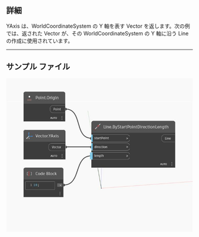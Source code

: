 ## 詳細
YAxis は、WorldCoordinateSystem の Y 軸を表す Vector を返します。次の例では、返された Vector が、その WorldCoordinateSystem の Y 軸に沿う Line の作成に使用されています。
___
## サンプル ファイル

![YAxis](./Autodesk.DesignScript.Geometry.Vector.YAxis_img.jpg)

